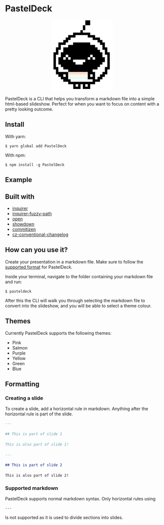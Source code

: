 # PastelDeck
<div align="center">
  <img src="https://github.com/khendrikse/PastelDeck/blob/master/assets/pasteldeck.gif" width="200" alt="icon">
</div>

PastelDeck is a CLI that helps you transform a markdown file into a simple html-based slideshow. Perfect for when you want to focus on content with a pretty looking outcome.

## Install
With yarn:
```	
$ yarn global add PastelDeck
```
With npm:
```
$ npm install -g PastelDeck
```

## Example

## Built with
* [inquirer](https://github.com/SBoudrias/Inquirer.js#readme)
* [inquirer-fuzzy-path](https://github.com/adelsz/inquirer-fuzzy-path)
* [open](https://github.com/sindresorhus/open#readme)
* [showdown](http://showdownjs.com/)
* [commitizen](https://github.com/commitizen/cz-cli)
* [cz-conventional-changelog](https://github.com/commitizen/cz-conventional-changelog)

## How can you use it?

Create your presentation in a markdown file. Make sure to follow the [supported format](#formatting) for PastelDeck.

Inside your terminal, navigate to the folder containing your markdown file and run:

```
$ pasteldeck
```

After this the CLI will walk you through selecting the markdown file to convert into the slideshow, and you will be able to select a theme colour.

## Themes

Currently PastelDeck supports the following themes:

* Pink
* Salmon
* Purple
* Yellow
* Green
* Blue

## Formatting

### Creating a slide

To create a slide, add a horizontal rule in markdown. Anything after the horizontal rule is part of the slide.
```md
---

## This is part of slide 1

This is also part of slide 1!

---

## This is part of slide 2

This is also part of slide 2!
```

### Supported markdown

PastelDeck supports normal markdown syntax. Only horizontal rules using
```
---
```

Is not supported as it is used to divide sections into slides.

